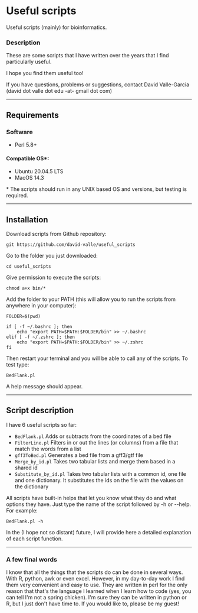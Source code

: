 # Useful scripts
Useful scripts (mainly) for bioinformatics.

### Description

These are some scripts that I have written over the years that I find particularly useful.

I hope you find them useful too! 

If you have questions, problems or suggestions, contact David Valle-Garcia (david dot valle dot edu -at- gmail dot com)

---

## Requirements

### Software
* Perl 5.8+

#### Compatible OS*:
* Ubuntu 20.04.5 LTS
* MacOS 14.3

\* The scripts should run in any UNIX based OS and versions, but testing is required.

---

## Installation

Download scripts from Github repository:  
```
git https://github.com/david-valle/useful_scripts
```
Go to the folder you just downloaded:
```
cd useful_scripts
```
Give permission to execute the scripts:
```
chmod a+x bin/*
```
Add the folder to your PATH (this will allow you to run the scripts from anywhere in your computer):
```
FOLDER=$(pwd)
```
```
if [ -f ~/.bashrc ]; then
    echo "export PATH=$PATH:$FOLDER/bin" >> ~/.bashrc
elif [ -f ~/.zshrc ]; then
    echo "export PATH=$PATH:$FOLDER/bin" >> ~/.zshrc
fi
```
Then restart your terminal and you will be able to call any of the scripts. To test type:
```
BedFlank.pl
```
A help message should appear.

---

## Script description

I have 6 useful scripts so far:

* `BedFlank.pl`			Adds or subtracts from the coordinates of a bed file
* `FilterLine.pl`		Filters in or out the lines (or columns) from a file that match the words from a list
* `gff3ToBed.pl`		Generates a bed file from a gff3/gtf file
* `Merge_by_id.pl`		Takes two tabular lists and merge them based in a shared id
* `Substitute_by_id.pl`	Takes two tabular lists with a common id, one file and one dictionary. It substitutes the ids on the file with the values on the dictionary

All scripts have built-in helps that let you know what they do and what options they have. Just type the name of the script followed by -h or --help. For example:
```
BedFlank.pl -h
```

In the (I hope not so distant) future, I will provide here a detailed explanation of each script function.

---

### A few final words

I know that all the things that the scripts do can be done in several ways. With R, python, awk or even excel. However, in my day-to-day work I find them very convenient and easy to use.
They are written in perl for the only reason that that's the language I learned when I learn how to code (yes, you can tell I'm not a spring chicken). I'm sure they can be written in python or R, but I just don't have time to. If you would like to, please be my guest!